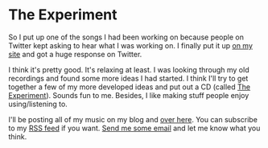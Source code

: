 # The Experiment

So I put up one of the songs I had been working on because people on Twitter kept asking to hear what I was working on. I finally put it up [on my site](http://samsoff.es/music) and got a huge response on Twitter.

I think it's pretty good. It's relaxing at least. I was looking through my old recordings and found some more ideas I had started. I think I'll try to get together a few of my more developed ideas and put out a CD (called [The Experiment](http://samsoff.es/music)). Sounds fun to me. Besides, I like making stuff people enjoy using/listening to.

I'll be posting all of my music on my blog and [over here](http://samsoff.es). You can subscribe to my [RSS feed](http://samsoff.es/rss) if you want. [Send me some email](http://samsoff.es/about) and let me know what you think.
